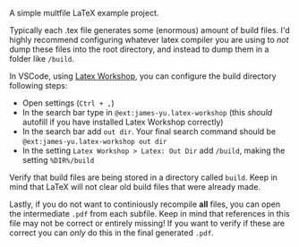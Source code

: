 A simple multfile LaTeX example project. 

Typically each .tex file generates some (enormous) amount of build files. I'd highly recommend configuring whatever latex compiler you are using to _not_ dump these files into the root directory, and instead to dump them in a folder like `/build`.

In VSCode, using [Latex Workshop](https://marketplace.visualstudio.com/items?itemName=James-Yu.latex-workshop), you can configure the build directory following steps:
- Open settings (`Ctrl + ,`)
- In the search bar type in `@ext:james-yu.latex-workshop` (this _should_ autofill if you have installed Latex Workshop correctly)
- In the search bar add `out dir`. Your final search command should be `@ext:james-yu.latex-workshop out dir`
- In the setting `Latex Workshop > Latex: Out Dir` add `/build`, making the setting `%DIR%/build`

Verify that build files are being stored in a directory called `build`. Keep in mind that LaTeX will not clear old build files that were already made.

Lastly, if you do not want to continiously recompile **all** files, you can open the intermediate `.pdf` from each subfile. Keep in mind that references in this file may not be correct or entirely missing! If you want to verify if these are correct you can _only_ do this in the final generated `.pdf`.
